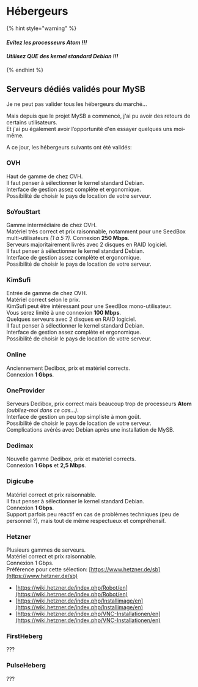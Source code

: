 # Hébergeurs

{% hint style="warning" %}
#### _Evitez les processeurs **Atom** !!!_

#### _Utilisez **QUE** des **kernel standard** Debian !!!_
{% endhint %}

## Serveurs dédiés validés pour MySB

Je ne peut pas valider tous les hébergeurs du marché...

Mais depuis que le projet MySB a commencé, j'ai pu avoir des retours de certains utilisateurs.  
Et j'ai pu également avoir l’opportunité d'en essayer quelques uns moi-même.

A ce jour, les hébergeurs suivants ont été validés:

### OVH

Haut de gamme de chez OVH.  
Il faut penser à sélectionner le kernel standard Debian.  
Interface de gestion assez complète et ergonomique.  
Possibilité de choisir le pays de location de votre serveur.

### SoYouStart

Gamme intermédiaire de chez OVH.  
Matériel très correct et prix raisonnable, notamment pour une SeedBox multi-utilisateurs _\(1 à 5 ?\)_. Connexion **250 Mbps**.  
Serveurs majoritairement livrés avec 2 disques en RAID logiciel.  
Il faut penser à sélectionner le kernel standard Debian.  
Interface de gestion assez complète et ergonomique.  
Possibilité de choisir le pays de location de votre serveur.

### KimSufi

Entrée de gamme de chez OVH.  
Matériel correct selon le prix.  
KimSufi peut être intéressant pour une SeedBox mono-utilisateur.  
Vous serez limité à une connexion **100 Mbps**.  
Quelques serveurs avec 2 disques en RAID logiciel.  
Il faut penser à sélectionner le kernel standard Debian.  
Interface de gestion assez complète et ergonomique.  
Possibilité de choisir le pays de location de votre serveur.

### Online

Anciennement Dedibox, prix et matériel corrects.  
Connexion **1 Gbps**.

### OneProvider

Serveurs Dedibox, prix correct mais beaucoup trop de processeurs **Atom** _\(oubliez-moi dans ce cas...\)_.   
Interface de gestion un peu top simpliste à mon goût.  
Possibilité de choisir le pays de location de votre serveur.  
Complications avérés avec Debian après une installation de MySB.

### Dedimax

Nouvelle gamme Dedibox, prix et matériel corrects.  
Connexion **1 Gbps** et **2,5 Mbps**.

### Digicube

Matériel correct et prix raisonnable.  
Il faut penser à sélectionner le kernel standard Debian.  
Connexion **1 Gbps**.  
Support parfois peu réactif en cas de problèmes techniques \(peu de personnel ?\), mais tout de même respectueux et compréhensif.

### Hetzner

Plusieurs gammes de serveurs.  
Matériel correct et prix raisonnable.  
Connexion 1 Gbps.  
Préférence pour cette sélection: [https://www.hetzner.de/sb](https://www.hetzner.de/sb)

* [https://wiki.hetzner.de/index.php/Robot/en](https://wiki.hetzner.de/index.php/Robot/en)
* [https://wiki.hetzner.de/index.php/Installimage/en](https://wiki.hetzner.de/index.php/Installimage/en)
* [https://wiki.hetzner.de/index.php/VNC-Installationen/en](https://wiki.hetzner.de/index.php/VNC-Installationen/en)

### FirstHeberg

???

### PulseHeberg

???



